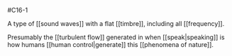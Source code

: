 #C16-1 

A type of [[sound waves]] with a flat [[timbre]], including all [[frequency]]. 

Presumably the [[turbulent flow]] generated in when [[speak|speaking]] is how humans [[human control|generate]] this [[phenomena of nature]].